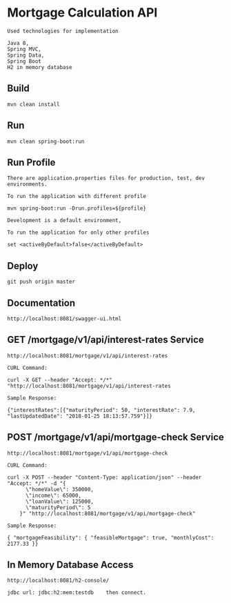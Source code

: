 # Mortgage Calculation API
	
	Used technologies for implementation        
	
	Java 8,
	Spring MVC,
	Spring Data,
	Spring Boot
	H2 in memory database

## Build

    mvn clean install

## Run

    mvn clean spring-boot:run
    
## Run Profile

	There are application.properties files for production, test, dev environments.
	
	To run the application with different profile
	
	mvn spring-boot:run -Drun.profiles=${profile}
	
	Development is a default environment, 
	
	To run the application for only other profiles 
	
	set <activeByDefault>false</activeByDefault>    

## Deploy

    git push origin master

## Documentation

	http://localhost:8081/swagger-ui.html


## GET /mortgage/v1/api/interest-rates Service

	http://localhost:8081/mortgage/v1/api/interest-rates
	
	CURL Command:
	
	curl -X GET --header "Accept: */*" "http://localhost:8081/mortgage/v1/api/interest-rates
	
	Sample Response:
	
	{"interestRates":[{"maturityPeriod": 50, "interestRate": 7.9, "lastUpdatedDate": "2018-01-25 18:13:57.759"}]}
	
## POST /mortgage/v1/api/mortgage-check Service

	http://localhost:8081/mortgage/v1/api/mortgage-check
	
	CURL Command:
	
	curl -X POST --header "Content-Type: application/json" --header "Accept: */*" -d "{
		  \"homeValue\": 350000,
		  \"income\": 65000,
		  \"loanValue\": 125000,
		  \"maturityPeriod\": 5
		}" "http://localhost:8081/mortgage/v1/api/mortgage-check"
	
	Sample Response:
	
	{ "mortgageFeasibility": { "feasibleMortgage": true, "monthlyCost": 2177.33 }}
	
## In Memory Database Access

	http://localhost:8081/h2-console/
	
	jdbc url: jdbc:h2:mem:testdb	then connect.